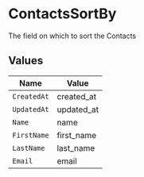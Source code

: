 # ContactsSortBy

The field on which to sort the Contacts


## Values

| Name        | Value       |
| ----------- | ----------- |
| `CreatedAt` | created_at  |
| `UpdatedAt` | updated_at  |
| `Name`      | name        |
| `FirstName` | first_name  |
| `LastName`  | last_name   |
| `Email`     | email       |